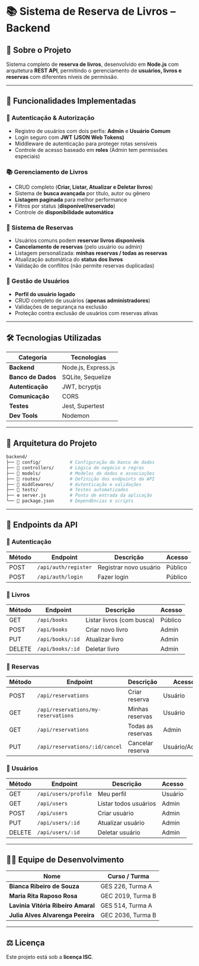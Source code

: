 # 📚 Sistema de Reserva de Livros – Backend

## 🧩 Sobre o Projeto  
Sistema completo de **reserva de livros**, desenvolvido em **Node.js** com arquitetura **REST API**, permitindo o gerenciamento de **usuários, livros e reservas** com diferentes níveis de permissão.  

---

## 🚀 Funcionalidades Implementadas  

### 🔐 Autenticação & Autorização  
- Registro de usuários com dois perfis: **Admin** e **Usuário Comum**  
- Login seguro com **JWT (JSON Web Tokens)**  
- Middleware de autenticação para proteger rotas sensíveis  
- Controle de acesso baseado em **roles** (Admin tem permissões especiais)  

### 📚 Gerenciamento de Livros  
- CRUD completo (**Criar, Listar, Atualizar e Deletar livros**)  
- Sistema de **busca avançada** por título, autor ou gênero  
- **Listagem paginada** para melhor performance  
- Filtros por status (**disponível/reservado**)  
- Controle de **disponibilidade automática**  

### 📅 Sistema de Reservas  
- Usuários comuns podem **reservar livros disponíveis**  
- **Cancelamento de reservas** (pelo usuário ou admin)  
- Listagem personalizada: **minhas reservas / todas as reservas**  
- Atualização automática do **status dos livros**  
- Validação de conflitos (não permite reservas duplicadas)  

### 👤 Gestão de Usuários  
- **Perfil do usuário logado**  
- CRUD completo de usuários (**apenas administradores**)  
- Validações de segurança na exclusão  
- Proteção contra exclusão de usuários com reservas ativas  

---

## 🛠️ Tecnologias Utilizadas  

| Categoria | Tecnologias |
|------------|--------------|
| **Backend** | Node.js, Express.js |
| **Banco de Dados** | SQLite, Sequelize |
| **Autenticação** | JWT, bcryptjs |
| **Comunicação** | CORS |
| **Testes** | Jest, Supertest |
| **Dev Tools** | Nodemon |

---

## 🧱 Arquitetura do Projeto  

```bash
backend/
├── 📁 config/           # Configuração do banco de dados
├── 📁 controllers/      # Lógica de negócio e regras
├── 📁 models/           # Modelos de dados e associações
├── 📁 routes/           # Definição dos endpoints da API
├── 📁 middlewares/      # Autenticação e validações
├── 📁 tests/            # Testes automatizados
├── ⚙️ server.js         # Ponto de entrada da aplicação
└── 📄 package.json      # Dependências e scripts
```

---

## 🔗 Endpoints da API  

### 🧾 Autenticação  
| Método | Endpoint | Descrição | Acesso |
|--------|-----------|------------|--------|
| POST | `/api/auth/register` | Registrar novo usuário | Público |
| POST | `/api/auth/login` | Fazer login | Público |

### 📖 Livros  
| Método | Endpoint | Descrição | Acesso |
|--------|-----------|------------|--------|
| GET | `/api/books` | Listar livros (com busca) | Público |
| POST | `/api/books` | Criar novo livro | Admin |
| PUT | `/api/books/:id` | Atualizar livro | Admin |
| DELETE | `/api/books/:id` | Deletar livro | Admin |

### 📅 Reservas  
| Método | Endpoint | Descrição | Acesso |
|--------|-----------|------------|--------|
| POST | `/api/reservations` | Criar reserva | Usuário |
| GET | `/api/reservations/my-reservations` | Minhas reservas | Usuário |
| GET | `/api/reservations` | Todas as reservas | Admin |
| PUT | `/api/reservations/:id/cancel` | Cancelar reserva | Usuário/Admin |

### 👥 Usuários  
| Método | Endpoint | Descrição | Acesso |
|--------|-----------|------------|--------|
| GET | `/api/users/profile` | Meu perfil | Usuário |
| GET | `/api/users` | Listar todos usuários | Admin |
| POST | `/api/users` | Criar usuário | Admin |
| PUT | `/api/users/:id` | Atualizar usuário | Admin |
| DELETE | `/api/users/:id` | Deletar usuário | Admin |

---

## 👩‍💻 Equipe de Desenvolvimento  

| Nome | Curso / Turma |
|------|----------------|
| **Bianca Ribeiro de Souza** | GES 226, Turma A |
| **Maria Rita Raposo Rosa** | GEC 2019, Turma B |
| **Lavinia Vitória Ribeiro Amaral** | GES 514, Turma A |
| **Julia Alves Alvarenga Pereira** | GEC 2036, Turma B |

---

## ⚖️ Licença  
Este projeto está sob a **licença ISC**.  
